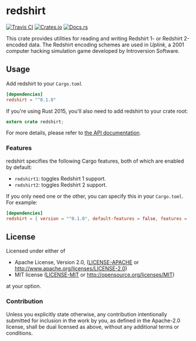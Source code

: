 # redshirt

[![Travis CI](https://api.travis-ci.com/FaultyRAM/redshirt-rs.svg)](https://travis-ci.com/FaultyRAM/redshirt-rs)
[![Crates.io](https://img.shields.io/crates/v/redshirt.svg)](https://crates.io/crates/redshirt)
[![Docs.rs](https://docs.rs/redshirt/badge.svg)](https://docs.rs/redshirt)

This crate provides utilities for reading and writing Redshirt 1- or Redshirt 2-encoded data. The
Redshirt encoding schemes are used in *Uplink*, a 2001 computer hacking simulation game developed
by Introversion Software.

## Usage

Add redshirt to your `Cargo.toml`

```toml
[dependencies]
redshirt = "^0.1.0"
```

If you're using Rust 2015, you'll also need to add redshirt to your crate root:

```rust
extern crate redshirt;
```

For more details, please refer to [the API documentation](https://docs.rs/redshirt).

### Features

redshirt specifies the following Cargo features, both of which are enabled by default:

* `redshirt1`: toggles Redshirt 1 support.
* `redshirt2`: toggles Redshirt 2 support.

If you only need one or the other, you can specify this in your `Cargo.toml`. For example:

```toml
[dependencies]
redshirt = { version = "^0.1.0", default-features = false, features = ["redshirt1"] }
```

## License

Licensed under either of

* Apache License, Version 2.0,
  ([LICENSE-APACHE](LICENSE-APACHE) or http://www.apache.org/licenses/LICENSE-2.0)
* MIT license ([LICENSE-MIT](LICENSE-MIT) or http://opensource.org/licenses/MIT)

at your option.

### Contribution

Unless you explicitly state otherwise, any contribution intentionally
submitted for inclusion in the work by you, as defined in the Apache-2.0
license, shall be dual licensed as above, without any additional terms or
conditions.
